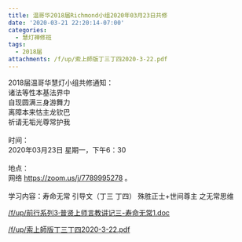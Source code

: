 ```yaml
---
title: 温哥华2018届Richmond小组2020年03月23日共修
date: '2020-03-21 22:20:14-07:00'
categories:
  - 慧灯禅修班
tags:
  - 2018届
attachments: /f/up/索上師版丁三丁四2020-3-22.pdf
---
```

2018届温哥华慧灯小组共修通知：\
诸法等性本基法界中\
自现圆满三身游舞力\
离障本来怙主龙钦巴\
祈请无垢光尊常护我\
\
时间：\
2020年03月23日 星期一，下午6：30\
\
地点：\
网络 <https://zoom.us/j/7789995278> 。\
\
学习内容：寿命无常 引导文（丁三 丁四） 殊胜正士+世间尊主 之无常思维

[/f/up/前行系列3·普贤上师言教讲记三-寿命无常1.doc](/f/up/前行系列3·普贤上师言教讲记三-寿命无常1.doc)

[/f/up/索上師版丁三丁四2020-3-22.pdf](/f/up/索上師版丁三丁四2020-3-22.pdf)